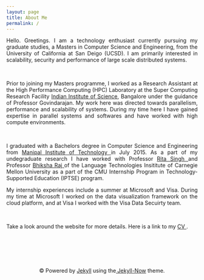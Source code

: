 ```yaml
---
layout: page
title: About Me
permalink: /
---
```


<span style="text-align: justify;">

Hello. Greetings. I am a technology enthusiast currently pursuing my graduate studies, a Masters in Computer Science and Engineering, from the University of California at San Deigo (UCSD). I am primarily interested in scalability, security and performance of large scale distributed systems.

<br/>

Prior to joining my Masters programme, I worked as a Research Assistant at the High Performance Computing (HPC) Laboratory at the Super Computing Research Facility <a href = "http://www.iisc.ernet.in/">Indian Institute of Science</a>, Bangalore under the guidance of Professor Govindarajan. My work here was directed towards parallelism, performance and scalability of systems. During my time here I have gained expertise in parallel systems and softwares and have worked with high compute environments. 

<br/>

I graduated with a Bachelors degree in Computer Science and Engineering from  <a href = "http://manipal.edu/mu.html"> Manipal Institute of Technology </a> in July 2015. As a part of my undegraduate research  I have worked with Professor <a href ="https://scholar.google.com/citations?user=0lMANmwAAAAJ&hl=en"> Rita Singh </a> and Professor <a href="https://scholar.google.com/citations?user=IWcGY98AAAAJ"> Bhiksha Raj </a> of the Language Technologies Insititute of Carnegie Mellon University as a part of the CMU Internship Program in Technology-Supported Education (IPTSE) program.

My internship experiences include a summer at Microsoft and Visa. During my time at Microsoft I worked on the data visualization framework on the cloud platform, and at Visa I worked with the Visa Data Secuirty team. 

<br/>

Take a look around the website for more details. 
Here is a link to my  <a href = "http://tejeswinisundaram.github.io/assets/tejeswini_resume.pdf"> CV </a>.


<br/>
<br/>
<br/>
<br/>
<br/>

<div class="container" align="center">
<span>&copy; Powered by  <a href="http://jekyllrb.com" rel="nofollow">Jekyll</a> using the<a href="http://www.jekyllnow.com/" rel="no follow"> Jekyll-Now</a> theme.</span>
</div>
